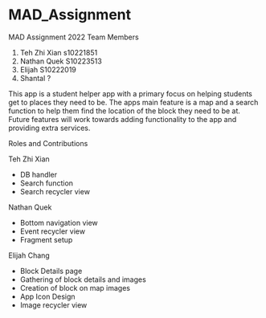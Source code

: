 # MAD_Assignment
MAD Assignment 2022
Team Members
1) Teh Zhi Xian s10221851
2) Nathan Quek S10223513
3) Elijah S10222019
4) Shantal ?

This app is a student helper app with a primary focus on helping students get to places they need to be.
The apps main feature is a map and a search function to help them find the location of the block they need to be at.
Future features will work towards adding functionality to the app and providing extra services.

Roles and Contributions

Teh Zhi Xian
- DB handler
- Search function
- Search recycler view

Nathan Quek
- Bottom navigation view
- Event recycler view
- Fragment setup

Elijah Chang
- Block Details page
- Gathering of block details and images
- Creation of block on map images 
- App Icon Design
- Image recycler view
